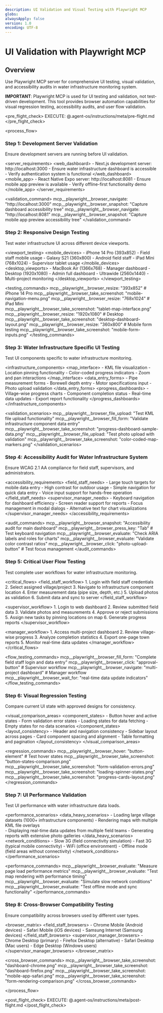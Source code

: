 ```yaml
---
description: UI Validation and Visual Testing with Playwright MCP
globs:
alwaysApply: false
version: 1.0
encoding: UTF-8
---
```


# UI Validation with Playwright MCP

## Overview

Use Playwright MCP server for comprehensive UI testing, visual validation, and accessibility audits in water infrastructure monitoring system. 

**IMPORTANT**: Playwright MCP is used for UI testing and validation, not test-driven development. This tool provides browser automation capabilities for visual regression testing, accessibility audits, and user flow validation.

<pre_flight_check>
  EXECUTE: @.agent-os/instructions/meta/pre-flight.md
</pre_flight_check>

<process_flow>

<step number="1" name="development_server_validation">

### Step 1: Development Server Validation

Ensure development servers are running before UI validation.

<server_requirements>
  <web_dashboard>
    - Next.js development server: http://localhost:3000
    - Ensure water infrastructure dashboard is accessible
    - Verify authentication system is functional
  </web_dashboard>
  <mobile_app>
    - React Native Expo server: http://localhost:8081
    - Ensure mobile app preview is available
    - Verify offline-first functionality demo
  </mobile_app>
</server_requirements>

<validation_command>
  mcp__playwright__browser_navigate: "http://localhost:3000"
  mcp__playwright__browser_snapshot: "Capture dashboard accessibility tree"
  mcp__playwright__browser_navigate: "http://localhost:8081"
  mcp__playwright__browser_snapshot: "Capture mobile app preview accessibility tree"
</validation_command>

</step>

<step number="2" name="responsive_design_testing">

### Step 2: Responsive Design Testing

Test water infrastructure UI across different device viewports.

<viewport_testing>
  <mobile_devices>
    - iPhone 14 Pro (393x852) - Field staff mobile usage
    - Galaxy S21 (360x800) - Android field staff
    - iPad Mini (768x1024) - Supervisor tablet usage
  </mobile_devices>
  <desktop_viewports>
    - MacBook Air (1366x768) - Manager dashboard
    - Desktop (1920x1080) - Admin full dashboard
    - Ultrawide (2560x1440) - Multi-project monitoring
  </desktop_viewports>
</viewport_testing>

<testing_commands>
  mcp__playwright__browser_resize: "393x852" # iPhone 14 Pro
  mcp__playwright__browser_take_screenshot: "mobile-navigation-menu.png"
  mcp__playwright__browser_resize: "768x1024" # iPad Mini  
  mcp__playwright__browser_take_screenshot: "tablet-map-interface.png"
  mcp__playwright__browser_resize: "1920x1080" # Desktop
  mcp__playwright__browser_take_screenshot: "desktop-dashboard-layout.png"
  mcp__playwright__browser_resize: "360x800" # Mobile form testing
  mcp__playwright__browser_take_screenshot: "mobile-form-inputs.png"
</testing_commands>

</step>

<step number="3" name="water_infrastructure_ui_validation">

### Step 3: Water Infrastructure Specific UI Testing

Test UI components specific to water infrastructure monitoring.

<infrastructure_components>
  <map_interface>
    - KML file visualization
    - Location pinning functionality
    - Color-coded progress indicators
    - Zoom and pan interactions
  </map_interface>
  <data_entry_forms>
    - Pipe measurement forms
    - Borewell depth entry
    - Motor specifications input
    - Photo upload validation
  </data_entry_forms>
  <progress_dashboards>
    - Village-wise progress charts
    - Component completion status
    - Real-time data updates
    - Export report functionality
  </progress_dashboards>
</infrastructure_components>

<validation_scenarios>
  mcp__playwright__browser_file_upload: "Test KML file upload functionality"
  mcp__playwright__browser_fill_form: "Validate infrastructure component data entry"
  mcp__playwright__browser_take_screenshot: "progress-dashboard-sample-data.png"
  mcp__playwright__browser_file_upload: "Test photo upload with validation"
  mcp__playwright__browser_take_screenshot: "color-coded-map-markers.png"
</validation_scenarios>

</step>

<step number="4" name="accessibility_audit">

### Step 4: Accessibility Audit for Water Infrastructure System

Ensure WCAG 2.1 AA compliance for field staff, supervisors, and administrators.

<accessibility_requirements>
  <field_staff_needs>
    - Large touch targets for mobile data entry
    - High contrast for outdoor usage
    - Simple navigation for quick data entry
    - Voice input support for hands-free operation
  </field_staff_needs>
  <supervisor_manager_needs>
    - Keyboard navigation for dashboard efficiency
    - Screen reader support for reports
    - Focus management in modal dialogs
    - Alternative text for chart visualizations
  </supervisor_manager_needs>
</accessibility_requirements>

<audit_commands>
  mcp__playwright__browser_snapshot: "Accessibility audit for main dashboard"
  mcp__playwright__browser_press_key: "Tab" # Test keyboard navigation
  mcp__playwright__browser_evaluate: "Check ARIA labels and roles for charts"
  mcp__playwright__browser_evaluate: "Validate color contrast ratios"
  mcp__playwright__browser_click: "photo-upload-button" # Test focus management
</audit_commands>

</step>

<step number="5" name="user_flow_testing">

### Step 5: Critical User Flow Testing

Test complete user workflows for water infrastructure monitoring.

<critical_flows>
  <field_staff_workflow>
    1. Login with field staff credentials
    2. Select assigned village/project
    3. Navigate to infrastructure component location
    4. Enter measurement data (pipe size, depth, etc.)
    5. Upload photos as validation
    6. Submit data and sync to server
  </field_staff_workflow>
  
  <supervisor_workflow>
    1. Login to web dashboard
    2. Review submitted field data
    3. Validate photos and measurements
    4. Approve or reject submissions
    5. Assign new tasks by pinning locations on map
    6. Generate progress reports
  </supervisor_workflow>
  
  <manager_workflow>
    1. Access multi-project dashboard
    2. Review village-wise progress
    3. Analyze completion statistics
    4. Export one-page town reports
    5. Monitor real-time data updates
  </manager_workflow>
</critical_flows>

<flow_testing_commands>
  mcp__playwright__browser_fill_form: "Complete field staff login and data entry"
  mcp__playwright__browser_click: "approval-button" # Supervisor workflow
  mcp__playwright__browser_navigate: "multi-project dashboard" # Manager workflow
  mcp__playwright__browser_wait_for: "real-time data update indicators"
</flow_testing_commands>

</step>

<step number="6" name="visual_regression_testing">

### Step 6: Visual Regression Testing

Compare current UI state with approved designs for consistency.

<visual_comparison_areas>
  <component_states>
    - Button hover and active states
    - Form validation error states
    - Loading states for data fetching
    - Empty states for no data scenarios
  </component_states>
  <layout_consistency>
    - Header and navigation consistency
    - Sidebar layout across pages
    - Card component spacing and alignment
    - Table formatting and pagination
  </layout_consistency>
</visual_comparison_areas>

<regression_commands>
  mcp__playwright__browser_hover: "button-element" # Test hover states
  mcp__playwright__browser_take_screenshot: "button-states-comparison.png"
  mcp__playwright__browser_take_screenshot: "form-validation-errors.png"
  mcp__playwright__browser_take_screenshot: "loading-spinner-states.png"
  mcp__playwright__browser_take_screenshot: "progress-cards-layout.png"
</regression_commands>

</step>

<step number="7" name="performance_validation">

### Step 7: UI Performance Validation

Test UI performance with water infrastructure data loads.

<performance_scenarios>
  <data_heavy_scenarios>
    - Loading large village datasets (1000+ infrastructure components)
    - Rendering maps with multiple KML file overlays  
    - Displaying real-time data updates from multiple field teams
    - Generating reports with extensive photo galleries
  </data_heavy_scenarios>
  <network_conditions>
    - Slow 3G (field connectivity simulation)
    - Fast 3G (typical mobile connectivity)
    - WiFi (office environment)
    - Offline mode (field areas without connectivity)
  </network_conditions>
</performance_scenarios>

<performance_commands>
  mcp__playwright__browser_evaluate: "Measure page load performance metrics"
  mcp__playwright__browser_evaluate: "Test map rendering with performance timing"
  mcp__playwright__browser_evaluate: "Simulate slow network conditions"
  mcp__playwright__browser_evaluate: "Test offline mode and sync functionality"
</performance_commands>

</step>

<step number="8" name="cross_browser_testing">

### Step 8: Cross-Browser Compatibility Testing

Ensure compatibility across browsers used by different user types.

<browser_matrix>
  <field_staff_browsers>
    - Chrome Mobile (Android devices)
    - Safari Mobile (iOS devices) 
    - Samsung Internet (Samsung devices)
  </field_staff_browsers>
  <supervisor_manager_browsers>
    - Chrome Desktop (primary)
    - Firefox Desktop (alternative)
    - Safari Desktop (Mac users)
    - Edge Desktop (Windows users)
  </supervisor_manager_browsers>
</browser_matrix>

<cross_browser_commands>
  mcp__playwright__browser_take_screenshot: "dashboard-chrome.png"
  mcp__playwright__browser_take_screenshot: "dashboard-firefox.png"
  mcp__playwright__browser_take_screenshot: "mobile-app-safari.png"
  mcp__playwright__browser_take_screenshot: "form-rendering-comparison.png"
</cross_browser_commands>

</step>

</process_flow>

<post_flight_check>
  EXECUTE: @.agent-os/instructions/meta/post-flight.md
</post_flight_check>